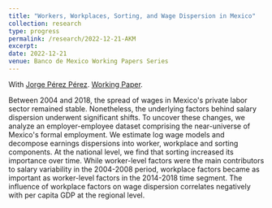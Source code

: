 ```yaml
---
title: "Workers, Workplaces, Sorting, and Wage Dispersion in Mexico"
collection: research
type: progress
permalink: /research/2022-12-21-AKM
excerpt:
date: 2022-12-21
venue: Banco de Mexico Working Papers Series
---
```


With [Jorge Pérez Pérez](https://jorgeperezperez.com/). [Working Paper]([http://jgnunol.github.io/files/files/PerezNunoAKM20221221.pdf](https://www.banxico.org.mx/DIBM/web/documento/visor.html?clave=2024-06&locale=en)). 

Between 2004 and 2018, the spread of wages in Mexico's private labor sector remained stable. Nonetheless, the underlying factors behind salary dispersion underwent significant shifts. To uncover these changes, we analyze an employer-employee dataset comprising the near-universe of Mexico's formal employment. We estimate log wage models and decompose earnings dispersions into worker, workplace and sorting components. At the national level, we find that sorting increased its importance over time. While worker-level factors were the main contributors to salary variability in the 2004-2008 period, workplace factors became as important as worker-level factors in the 2014-2018 time segment. The influence of workplace factors on wage dispersion correlates negatively with per capita GDP at the regional level.

